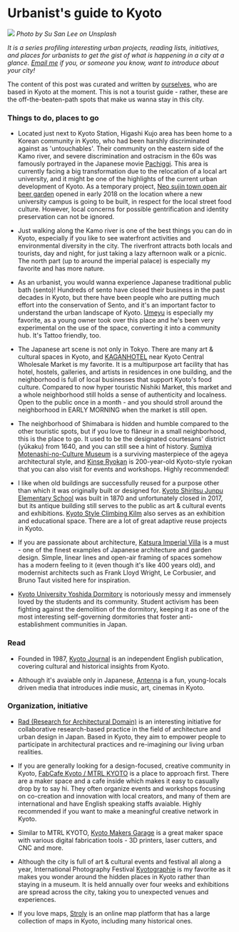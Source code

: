 # Urbanist's guide to Kyoto

![](urbanist_kyoto.jpg)
_Photo by Su San Lee on Unsplash_

*It is a series profiling interesting urban projects, reading lists, initiatives, and places for urbanists to get the gist of what is happening in a city at a glance. [Email me](mailto:travelingcircusofurbanism@gmail.com) if you, or someone you know, want to introduce about your city!*

The content of this post was curated and written by [ourselves](https://www.travelingcircusofurbanism.com/about), who are based in Kyoto at the moment. This is not a tourist guide - rather, these are the off-the-beaten-path spots that make us wanna stay in this city. 

### Things to do, places to go

-  Located just next to Kyoto Station, Higashi Kujo area has been home to a Korean community in Kyoto, who had been harshly discriminated against as 'untouchables'. Their community on the eastern side of the Kamo river, and severe discrimination and ostracism in the 60s was famously portrayed in the Japanese movie [Pachiggi](https://www.imdb.com/title/tt0449630/). This area is currently facing a big transformation due to the relocation of a local art university, and it might be one of the highlights of the current urban development of Kyoto. As a temporary project, [Neo sujin town open air beer garden](https://japantravel.navitime.com/en/area/jp/guide/NTJtrv1441-en/) opened in early 2018 on the location where a new university campus is going to be built, in respect for the local street food culture. However, local concerns for possible gentrification and identity preservation can not be ignored. 

- Just walking along the Kamo river is one of the best things you can do in Kyoto, especially if you like to see waterfront activities and environmental diversity in the city. The riverfront attracts both locals and tourists, day and night, for just taking a lazy afternoon walk or a picnic. The north part (up to around the imperial palace) is especially my favorite and has more nature. 

- As an urbanist, you would wanna experience Japanese traditional public bath (sento)! Hundreds of sento have closed their business in the past decades in Kyoto, but there have been people who are putting much effort into the conservation of Sento, and it's an important factor to understand the urban landscape of Kyoto. [Umeyu](http://beacon-kyoto.com/spot/S0000000776.html) is especially my favorite, as a young owner took over this place and he's been very experimental on the use of the space, converting it into a community hub. It's Tattoo friendly, too. 

- The Japanese art scene is not only in Tokyo. There are many art & cultural spaces in Kyoto, and [KAGANHOTEL](http://kaganhotel.com/) near Kyoto Central Wholesale Market is my favorite. It is a multipurpose art facility that has hotel, hostels, galleries, and artists in residences in one building, and the neighborhood is full of local businesses that support Kyoto's food culture. Compared to now hyper touristic Nishiki Market, this market and a whole neighborhood still holds a sense of authenticity and localness. Open to the public once in a month - and you should stroll around the neighborhood in EARLY MORNING when the market is still open. 

- The neighborhood of Shimabara is hidden and humble compared to the other touristic spots, but if you love to flâneur in a small neighborhood, this is the place to go. It used to be the designated courtesans' district (yūkaku) from 1640, and you can still see a hint of history. [Sumiya Motenashi-no-Culture Museum](https://www.japanvisitor.com/japan-city-guides/japan-museums/sumiya-motenashi) is a surviving masterpiece of the ageya architectural style, and [Kinse Ryokan](http://kinseinn.com/) is 200-year-old Kyoto-style ryokan that you can also visit for events and workshops. Highly recommended! 

- I like when old buildings are successfully reused for a purpose other than which it was originally built or designed for. [Kyoto Shiritsu Junpu Elementary School]() was built in 1870 and unfortunately closed in 2017, but its antique building still serves to the public as art & cultural events and exhibitions. [Kyoto Style Climbing Kilm](http://kyotostyle-climbing-kiln.info/) also serves as an exhibition and educational space. There are a lot of great adaptive reuse projects in Kyoto. 

- If you are passionate about architecture, [Katsura Imperial Villa](https://www.japan-guide.com/e/e3914.html) is a must - one of the finest examples of Japanese architecture and garden design. Simple, linear lines and open-air framing of spaces somehow has a modern feeling to it (even though it's like 400 years old), and modernist architects such as Frank Lloyd Wright, Le Corbusier, and Bruno Taut visited here for inspiration. 

- [Kyoto University Yoshida Dormitory](https://www.japantimes.co.jp/culture/2019/02/05/stage/actors-hoping-save-kyoto-universitys-yoshida-dormitory/#.XWdycJMzZTY) is notoriously messy and immensely loved by the students and its community. Student activism has been fighting against the demolition of the dormitory, keeping it as one of the most interesting self-governing dormitories that foster anti-establishment communities in Japan. 

### Read

- Founded in 1987, [Kyoto Journal](https://kyotojournal.org/) is an independent English publication, covering cultural and historical insights from Kyoto.

- Although it's avaiable only in Japanese, [Antenna](https://kyoto-antenna.com/) is a fun, young-locals driven media that introduces indie music, art, cinemas in Kyoto.

### Organization, initiative

- [Rad (Research for Architectural Domain)](https://worldarchitecture.org/architecture-news/epgzh/research-for-architectural-domain-celebrates-its-10th-anniversary.html) is an interesting initiative for collaborative research-based practice in the field of architecture and urban design in Japan. Based in Kyoto, they aim to empower people to participate in architectural practices and re-imagining our living urban realities. 

- If you are generally looking for a design-focused, creative community in Kyoto, [FabCafe Kyoto / MTRL KYOTO](https://mtrl.com/kyoto/) is a place to approach first. There are a maker space and a cafe inside which makes it easy to casually drop by to say hi. They often organize events and workshops focusing on co-creation and innovation with local creators, and many of them are international and have English speaking staffs avaiable. Highly recommended if you want to make a meaningful creative network in Kyoto. 

- Similar to MTRL KYOTO, [Kyoto Makers Garage](https://kyotomakersgarage.com/) is a great maker space with various digital fabrication tools - 3D printers, laser cutters, and CNC and more. 

- Although the city is full of art & cultural events and festival all along a year, International Photography Festival [Kyotographie](https://www.kyotographie.jp/?lang=en) is my favorite as it makes you wonder around the hidden places in Kyoto rather than staying in a museum. It is held annually over four weeks and exhibitions are spread across the city, taking you to unexpected venues and experiences. 

- If you love maps, [Stroly](https://stroly.com/en/) is an online map platform that has a large collection of maps in Kyoto, including many historical ones. 